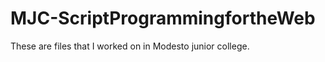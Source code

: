 MJC-ScriptProgrammingfortheWeb
==============================
These are files that I worked on in Modesto junior college.
